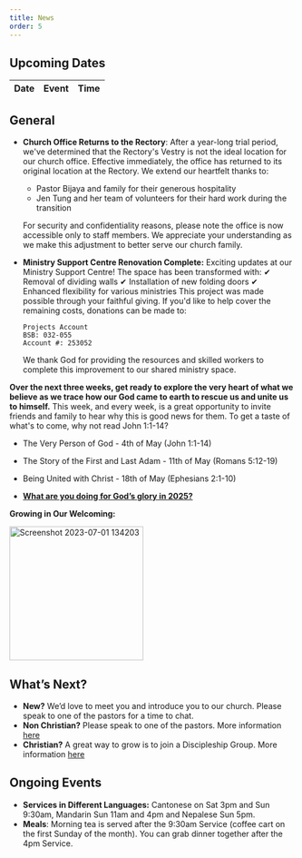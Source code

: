 ```yaml
---
title: News
order: 5
---
```


## Upcoming Dates

| Date | Event | Time |
| ----- | ----- | ----- |


## General
- **Church Office Returns to the Rectory**: After a year-long trial period, we've determined that the Rectory's Vestry is not the ideal location for our church office. Effective immediately, the office has returned to its original location at the Rectory. We extend our heartfelt thanks to:
  - Pastor Bijaya and family for their generous hospitality
  - Jen Tung and her team of volunteers for their hard work during the transition

  For security and confidentiality reasons, please note the office is now accessible only to staff members. We appreciate your understanding as we make this adjustment to better serve our church family.

- **Ministry Support Centre Renovation Complete:** Exciting updates at our Ministry Support Centre! The space has been transformed with:
  ✔ Removal of dividing walls
  ✔ Installation of new folding doors
  ✔ Enhanced flexibility for various ministries
    This project was made possible through your faithful giving. If you'd like to help cover the remaining costs, donations can be made to:

      Projects Account
      BSB: 032-055
      Account #: 253052
  
  We thank God for providing the resources and skilled workers to complete this improvement to our shared ministry space.


**Over the next three weeks, get ready to explore the very heart of what we believe as we trace how our God came to earth to rescue us and unite us to himself.**
This week, and every week, is a great opportunity to invite friends and family to hear why this is good news for them. To get a taste of what's to come, why not read John 1:1-14?

- The Very Person of God - 4th of May (John 1:1-14)
- The Story of the First and Last Adam - 11th of May (Romans 5:12-19)
- Being United with Christ - 18th of May (Ephesians 2:1-10)

- [**What are you doing for God’s glory in 2025?**](https://forms.gle/dshYacLA1kB8xpkn7)

**Growing in Our Welcoming:**
  
  <img width="236" alt="Screenshot 2023-07-01 134203" src="https://github.com/stgeorgeshurstville/bulletin/assets/119166299/b540ac1c-0ba4-481e-90a5-5464939f7e4c">


## What’s Next?
- **New?** We’d love to meet you and introduce you to our church. Please speak to one of the pastors for a time to chat. 
- **Non Christian?** Please speak to one of the pastors. More information [here](https://stgeorgeshurstville.org.au/lets-talk-about-christianity)
- **Christian?** A great way to grow is to join a Discipleship Group. More information [here](https://stgeorgeshurstville.org.au/discipleship-groups)

## Ongoing Events
- **Services in Different Languages:** Cantonese on Sat 3pm and Sun 9:30am, Mandarin Sun 11am and 4pm and Nepalese Sun 5pm. 
- **Meals**: Morning tea is served after the 9:30am Service (coffee cart on the first Sunday of the month). You can grab dinner together after the 4pm Service.

